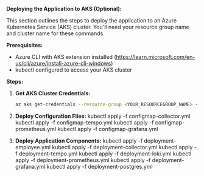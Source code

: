 
**Deploying the Application to AKS (Optional):**

This section outlines the steps to deploy the application to an Azure Kubernetes Service (AKS) cluster. You'll need your resource group name and cluster name for these commands.

**Prerequisites:**

* Azure CLI with AKS extension installed (https://learn.microsoft.com/en-us/cli/azure/install-azure-cli-windows)
* kubectl configured to access your AKS cluster

**Steps:**

1. **Get AKS Cluster Credentials:**

   ```bash
   az aks get-credentials --resource-group <YOUR_RESOURCEGROUP_NAME> --name <YOUR_CLUSTER_NAME> --overwrite
2. **Deploy Configuration Files:**
kubectl apply -f configmap-collector.yml
kubectl apply -f configmap-tempo.yml
kubectl apply -f configmap-prometheus.yml
kubectl apply -f configmap-grafana.yml


3. **Deploy Application Components:**
kubectl apply -f deployment-employee.yml
kubectl apply -f deployment-collector.yml
kubectl apply -f deployment-tempo.yml
kubectl apply -f deployment-loki.yml
kubectl apply -f deployment-prometheus.yml
kubectl apply -f deployment-grafana.yml
kubectl apply -f deployment-postgres.yml
